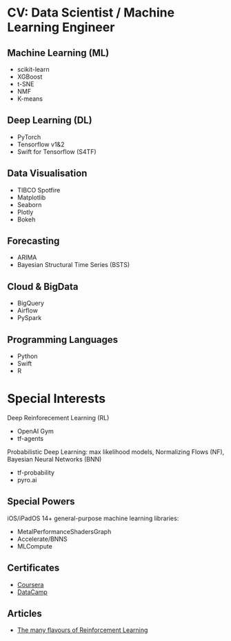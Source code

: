 # CV: Data Scientist / Machine Learning Engineer

## Machine Learning (ML)
* scikit-learn
* XGBoost
* t-SNE
* NMF
* K-means

## Deep Learning (DL)
* PyTorch
* Tensorflow v1&2
* Swift for Tensorflow (S4TF)

## Data Visualisation
* TIBCO Spotfire
* Matplotlib
* Seaborn
* Plotly
* Bokeh

## Forecasting
* ARIMA
* Bayesian Structural Time Series (BSTS)

## Cloud & BigData
* BigQuery
* Airflow
* PySpark

## Programming Languages
* Python
* Swift
* R

# Special Interests
Deep Reinforecement Learning (RL)
* OpenAI Gym
* tf-agents

Probabilistic Deep Learning: max likelihood models, Normalizing Flows (NF), Bayesian Neural Networks (BNN)
* tf-probability
* pyro.ai

## Special Powers
iOS/iPadOS 14+ general-purpose machine learning libraries:
* MetalPerformanceShadersGraph
* Accelerate/BNNS
* MLCompute

## Certificates
* [Coursera](https://github.com/maxvol/Coursera)
* [DataCamp](https://github.com/maxvol/DataCamp)

## Articles

* [The many flavours of Reinforcement Learning](https://medium.com/@maxim.volgin/the-many-flavours-of-reinforcement-learning-7f9eda6798eb)
